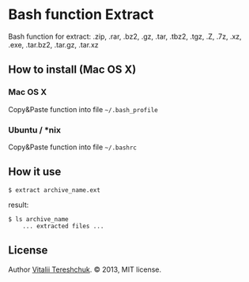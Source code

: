 Bash function Extract
=====================

Bash function for extract: .zip, .rar, .bz2, .gz, .tar, .tbz2, .tgz, .Z, .7z, .xz, .exe, .tar.bz2, .tar.gz, .tar.xz


How to install (Mac OS X)
-------------------------

### Mac OS X
Copy&Paste function into file `~/.bash_profile`

### Ubuntu / *nix
Copy&Paste function into file `~/.bashrc`


How it use
----------
    $ extract archive_name.ext

result:

    $ ls archive_name
        ... extracted files ...

License
-------
Author [Vitalii Tereshchuk](http://dotoca.net). &copy; 2013, MIT license.
